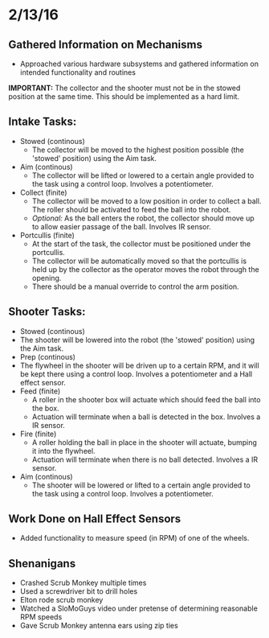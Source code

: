 # 2/13/16
## Gathered Information on Mechanisms
- Approached various hardware subsystems and gathered information on intended functionality and routines

**IMPORTANT:** The collector and the shooter must not be in the stowed position at the same time. This should be implemented as a hard limit.

Intake Tasks:
---
- Stowed (continous)
  - The collector will be moved to the highest position possible (the 'stowed' position) using the Aim task.
- Aim (continous)
  - The collector will be lifted or lowered to a certain angle provided to the task using a control loop. Involves a potentiometer.
- Collect (finite)
  - The collector will be moved to a low position in order to collect a ball. The roller should be activated to feed the ball into the robot.
  - _Optional:_ As the ball enters the robot, the collector should move up to allow easier passage of the ball. Involves IR sensor.
- Portcullis (finite)
  - At the start of the task, the collector must be positioned under the portcullis.
  - The collector will be automatically moved so that the portcullis is held up by the collector as the operator moves the robot through the opening.
  - There should be a manual override to control the arm position.

Shooter Tasks:
---
- Stowed (continous)
 - The shooter will be lowered into the robot (the 'stowed' position) using the Aim task.
- Prep (continous)
 - The flywheel in the shooter will be driven up to a certain RPM, and it will be kept there using a control loop. Involves a potentiometer and a Hall effect sensor.
- Feed (finite)
  - A roller in the shooter box will actuate which should feed the ball into the box.
  - Actuation will terminate when a ball is detected in the box. Involves a IR sensor.
- Fire (finite)
  - A roller holding the ball in place in the shooter will actuate, bumping it into the flywheel.
  - Actuation will terminate when there is no ball detected. Involves a IR sensor.
- Aim (continous)
  - The shooter will be lowered or lifted to a certain angle provided to the task using a control loop. Involves a potentiometer.

## Work Done on Hall Effect Sensors
- Added functionality to measure speed (in RPM) of one of the wheels.

## Shenanigans
- Crashed Scrub Monkey multiple times
- Used a screwdriver bit to drill holes
- Elton rode scrub monkey
- Watched a SloMoGuys video under pretense of determining reasonable RPM speeds
- Gave Scrub Monkey antenna ears using zip ties
